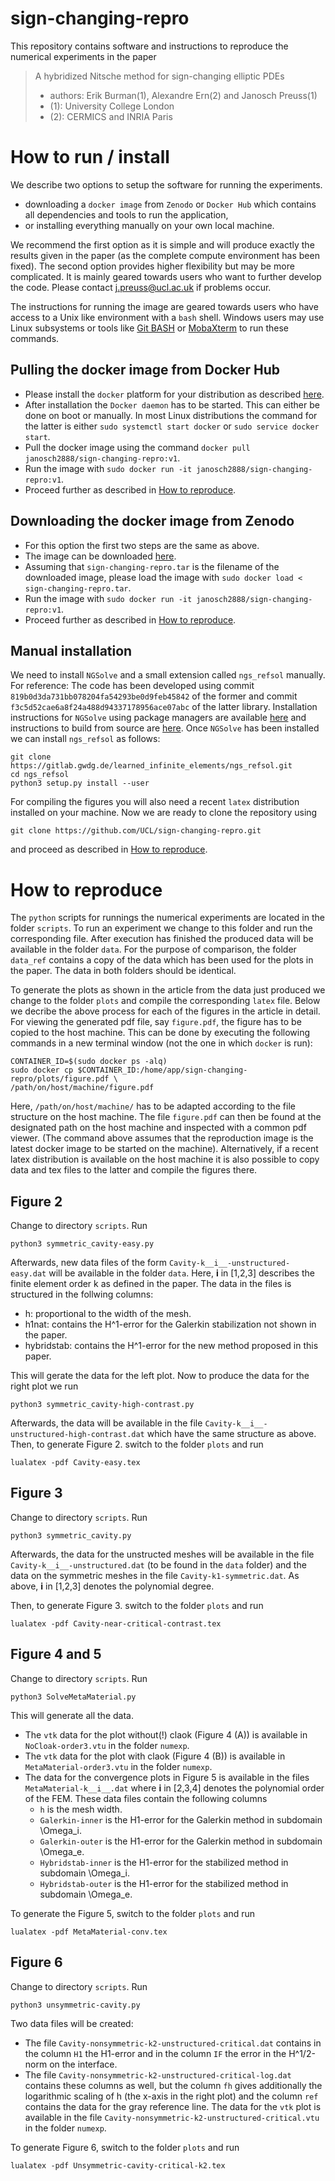 # sign-changing-repro
This repository contains software and instructions to reproduce the numerical experiments in the paper
> A hybridized Nitsche method for sign-changing elliptic PDEs
>
> * authors: Erik Burman(1), Alexandre Ern(2) and Janosch Preuss(1)
> * (1): University College London
> * (2): CERMICS and INRIA Paris

# How to run / install
We describe two options to setup the software for running the experiments. 

* downloading a `docker image` from `Zenodo` or `Docker Hub` which contains all dependencies and tools to run the application,
* or installing everything manually on your own local machine. 

We recommend the first option as it is simple and will produce exactly the results given in the paper (as the complete compute environment has been fixed). The second option provides higher flexibility but may be more complicated. It is mainly geared towards users who want to further develop the code.  Please contact <j.preuss@ucl.ac.uk> if problems occur. 

The instructions for running the image are geared towards users who have access to a Unix like environment with a `bash` shell.
Windows users may use Linux subsystems or tools like [Git BASH](https://gitforwindows.org/) or [MobaXterm](https://mobaxterm.mobatek.net/) to 
run these commands.

## Pulling the docker image from Docker Hub 
* Please install the `docker` platform for your distribution as described [here](https://docs.docker.com/get-docker/).
* After installation the `Docker daemon` has to be started. This can either be done on boot or manually. In most Linux 
distributions the command for the latter is either `sudo systemctl start docker` or `sudo service docker start`.
* Pull the docker image using the command `docker pull janosch2888/sign-changing-repro:v1`. 
* Run the image with `sudo docker run -it janosch2888/sign-changing-repro:v1`.
* Proceed further as described in [How to reproduce](#repro).

## Downloading the docker image from Zenodo
* For this option the first two steps are the same as above.
* The image can be downloaded [here]( ). 
* Assuming that `sign-changing-repro.tar` is the filename of the downloaded image, please load the image with `sudo docker load < sign-changing-repro.tar`.
* Run the image with `sudo docker run -it janosch2888/sign-changing-repro:v1`.
* Proceed further as described in [How to reproduce](#repro).

## Manual installation

We need to install `NGSolve` and a small extension called `ngs_refsol` manually. For reference: The code has been developed 
using commit `819b0d3da731bb078204fa54293be0d9feb45842` of the former and commit `f3c5d52cae6a8f24a488d94337178956ace07abc` of the latter library. 
Installation instructions for `NGSolve` using package managers are available [here](https://ngsolve.org/downloads) and instructions 
to build from source are [here](https://docu.ngsolve.org/latest/install/install_sources.html). Once `NGSolve` has been installed we can 
install `ngs_refsol` as follows: 

    git clone https://gitlab.gwdg.de/learned_infinite_elements/ngs_refsol.git 
    cd ngs_refsol
    python3 setup.py install --user

For compiling the figures you will also need a recent `latex` distribution installed on your machine.
Now we are ready to clone the repository using 

    git clone https://github.com/UCL/sign-changing-repro.git 

and proceed as described in [How to reproduce](#repro).
 

# <a name="repro"></a> How to reproduce
The `python` scripts for runnings the numerical experiments are located in the folder `scripts`.
To run an experiment we change to this folder and run the corresponding file.
After execution has finished the produced data will be available in the folder `data`.
For the purpose of comparison, the folder `data_ref` contains a copy of the data which has been used for the plots in the paper.
The data in both folders should be identical.

To generate the plots as shown in the article from the data just produced we change to the folder `plots`
and compile the corresponding `latex` file.
Below we decribe the above process for each of the figures in the article in detail.
For viewing the generated pdf file, say `figure.pdf`, the figure has to be copied to the host machine.
This can be done by executing the following commands in a new terminal window (not the one in which `docker` is run):

    CONTAINER_ID=$(sudo docker ps -alq)
    sudo docker cp $CONTAINER_ID:/home/app/sign-changing-repro/plots/figure.pdf \
    /path/on/host/machine/figure.pdf

Here, `/path/on/host/machine/` has to be adapted according to the file structure on the host machine.
The file `figure.pdf` can then be found at the designated path on the host machine and inspected with a common pdf viewer.
(The command above assumes that the reproduction image is the latest docker image to be started on the machine).
Alternatively, if a recent latex distribution is available on the host machine it is also possible to copy data and tex files to the latter and
compile the figures there.


## <a name="Fig2"></a> Figure 2
Change to directory `scripts`. Run

    python3 symmetric_cavity-easy.py  

Afterwards, new data files of the form `Cavity-k__i__-unstructured-easy.dat` will be available in the folder `data`. Here, __i__ in [1,2,3] describes the finite element order k as 
defined in the paper. The data in the files is structured in the follwing columns: 

* h: proportional to the width of the mesh. 
* h1nat: contains the H^1-error for the Galerkin stabilization not shown in the paper. 
* hybridstab: contains the H^1-error for the new method proposed in this paper.

This will gerate the data for the left plot. Now to produce the data for the right plot we run 

    python3 symmetric_cavity-high-contrast.py 
  
Afterwards, the data will be available in the file `Cavity-k__i__-unstructured-high-contrast.dat` which have the same structure as above.
Then, to generate Figure 2. switch to the folder `plots` and run 
 
    lualatex -pdf Cavity-easy.tex 

## <a name="Fig2"></a> Figure 3
Change to directory `scripts`. Run

    python3 symmetric_cavity.py 
  
Afterwards, the data for the unstructed meshes will be available in the file `Cavity-k__i__-unstructured.dat` (to be found in the `data` folder) and 
the data on the symmetric meshes in the file `Cavity-k1-symmetric.dat`. As above, __i__ in [1,2,3] denotes the polynomial degree.
 
Then, to generate Figure 3. switch to the folder `plots` and run 
 
    lualatex -pdf Cavity-near-critical-contrast.tex


## <a name="Fig2"></a> Figure 4 and 5
Change to directory `scripts`. Run

    python3 SolveMetaMaterial.py 

This will generate all the data. 

* The `vtk` data for the plot without(!) claok (Figure 4 (A)) is available in `NoCloak-order3.vtu` in the folder `numexp`.
* The `vtk` data for the plot with claok (Figure 4 (B)) is available in `MetaMaterial-order3.vtu` in the folder `numexp`.
* The data for the convergence plots in Figure 5 is available in the files `MetaMaterial-k__i__.dat` where __i__ in [2,3,4] denotes the 
polynomial order of the FEM. These data files contain the following columns 
  * `h` is the mesh width. 
  * `Galerkin-inner` is the H1-error for the Galerkin method in subdomain \Omega_i.  
  * `Galerkin-outer` is the H1-error for the Galerkin method in subdomain \Omega_e.
  * `Hybridstab-inner` is the H1-error for the stabilized method in subdomain \Omega_i. 
  * `Hybridstab-outer` is the H1-error for the stabilized method in subdomain \Omega_e. 

To generate the Figure 5, switch to the folder `plots` and run 

    lualatex -pdf MetaMaterial-conv.tex


## <a name="Fig2"></a> Figure 6
Change to directory `scripts`. Run

    python3 unsymmetric-cavity.py 

Two data files will be created:
* The file `Cavity-nonsymmetric-k2-unstructured-critical.dat` contains in the column `H1` the H1-error and in the column `IF` the error in the H^1/2-norm on the interface.
* The file `Cavity-nonsymmetric-k2-unstructured-critical-log.dat` contains these columns as well, but the column `fh` gives additionally the logarithmic scaling of h (the x-axis in the right plot) and the column `ref` contains the data for the gray reference line.
The data for the `vtk` plot is available in the file `Cavity-nonsymmetric-k2-unstructured-critical.vtu` in the folder `numexp`.

To generate Figure 6, switch to the folder `plots` and run 

    lualatex -pdf Unsymmetric-cavity-critical-k2.tex



